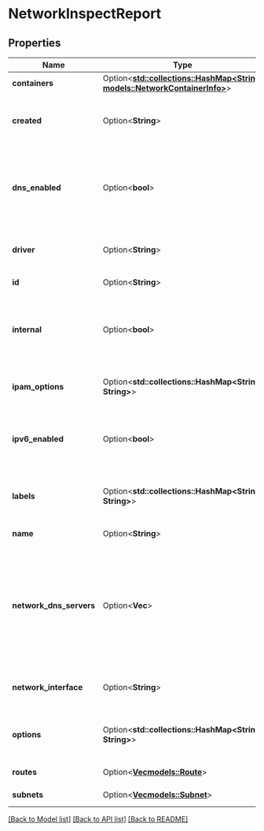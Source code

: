# NetworkInspectReport

## Properties

Name | Type | Description | Notes
------------ | ------------- | ------------- | -------------
**containers** | Option<[**std::collections::HashMap<String, models::NetworkContainerInfo>**](NetworkContainerInfo.md)> |  | [optional]
**created** | Option<**String**> | Created contains the timestamp when this network was created. | [optional]
**dns_enabled** | Option<**bool**> | DNSEnabled is whether name resolution is active for container on this Network. Only supported with the bridge driver. | [optional]
**driver** | Option<**String**> | Driver for this Network, e.g. bridge, macvlan... | [optional]
**id** | Option<**String**> | ID of the Network. | [optional]
**internal** | Option<**bool**> | Internal is whether the Network should not have external routes to public or other Networks. | [optional]
**ipam_options** | Option<**std::collections::HashMap<String, String>**> | IPAMOptions contains options used for the ip assignment. | [optional]
**ipv6_enabled** | Option<**bool**> | IPv6Enabled if set to true an ipv6 subnet should be created for this net. | [optional]
**labels** | Option<**std::collections::HashMap<String, String>**> | Labels is a set of key-value labels that have been applied to the Network. | [optional]
**name** | Option<**String**> | Name of the Network. | [optional]
**network_dns_servers** | Option<**Vec<String>**> | List of custom DNS server for podman's DNS resolver at network level, all the containers attached to this network will consider resolvers configured at network level. | [optional]
**network_interface** | Option<**String**> | NetworkInterface is the network interface name on the host. | [optional]
**options** | Option<**std::collections::HashMap<String, String>**> | Options is a set of key-value options that have been applied to the Network. | [optional]
**routes** | Option<[**Vec<models::Route>**](Route.md)> | Routes to use for this network. | [optional]
**subnets** | Option<[**Vec<models::Subnet>**](Subnet.md)> | Subnets to use for this network. | [optional]

[[Back to Model list]](../README.md#documentation-for-models) [[Back to API list]](../README.md#documentation-for-api-endpoints) [[Back to README]](../README.md)


